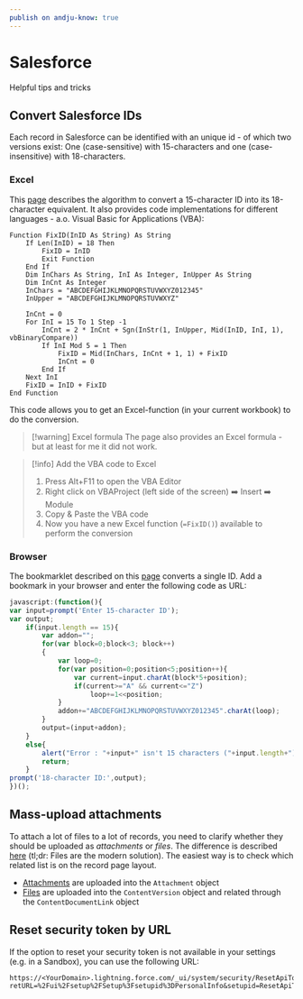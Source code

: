 ```yaml
---
publish on andju-know: true
---
```

# Salesforce
Helpful tips and tricks
## Convert Salesforce IDs
Each record in Salesforce can be identified with an unique id - of which two versions exist: One (case-sensitive) with 15-characters and one (case-insensitive) with 18-characters.
### Excel
This [page](https://www.gammone.com/en/programming/how-to-convert-salesforce-id-from-15-to-18-chars) describes the algorithm to convert a 15-character ID into its 18-character equivalent. It also provides code implementations for different languages - a.o. Visual Basic for Applications (VBA):
```vb.net
Function FixID(InID As String) As String
	If Len(InID) = 18 Then
		FixID = InID
		Exit Function
	End If
	Dim InChars As String, InI As Integer, InUpper As String
	Dim InCnt As Integer
	InChars = "ABCDEFGHIJKLMNOPQRSTUVWXYZ012345"
	InUpper = "ABCDEFGHIJKLMNOPQRSTUVWXYZ"

	InCnt = 0
	For InI = 15 To 1 Step -1
		InCnt = 2 * InCnt + Sgn(InStr(1, InUpper, Mid(InID, InI, 1), vbBinaryCompare))
		If InI Mod 5 = 1 Then
			FixID = Mid(InChars, InCnt + 1, 1) + FixID
			InCnt = 0
		End If
	Next InI
	FixID = InID + FixID
End Function
```

This code allows you to get an Excel-function (in your current workbook) to do the conversion.

> [!warning] Excel formula
> The page also provides an Excel formula - but at least for me it did not work.

> [!info] Add the VBA code to Excel
> 1. Press Alt+F11 to open the VBA Editor
> 2. Right click on VBAProject (left side of the screen) ➡️ Insert ➡️ Module
> 3. Copy & Paste the VBA code
> 4. Now you have a new Excel function (`=FixID()`) available to perform the conversion
### Browser
The bookmarklet described on this [page](https://help.salesforce.com/s/articleView?id=000385066&type=1) converts a single ID. Add a bookmark in your browser and enter the following code as URL:
```js
javascript:(function(){
var input=prompt('Enter 15-character ID');
var output;
	if(input.length == 15){
		var addon="";
		for(var block=0;block<3; block++)
		{
			var loop=0;
			for(var position=0;position<5;position++){
				var current=input.charAt(block*5+position);
				if(current>="A" && current<="Z")
					loop+=1<<position;
			}
			addon+="ABCDEFGHIJKLMNOPQRSTUVWXYZ012345".charAt(loop);
		}
		output=(input+addon);
	}
	else{
		alert("Error : "+input+" isn't 15 characters ("+input.length+")");
		return;
	}
prompt('18-character ID:',output);
})();
```
## Mass-upload attachments
To attach a lot of files to a lot of records, you need to clarify whether they should be uploaded as *attachments* or *files*. The difference is described [here](https://www.dataimporter.io/blog/the-difference-between-files-attachments-in-salesforce) (tl;dr: Files are the modern solution). The easiest way is to check which related list is on the record page layout.

- [Attachments](https://developer.salesforce.com/docs/atlas.en-us.dataLoader.meta/dataLoader/loader_attachments.htm) are uploaded into the `Attachment` object
- [Files](https://help.salesforce.com/s/articleView?id=000382372&type=1) are uploaded into the `ContentVersion` object and related through the `ContentDocumentLink` object
## Reset security token by URL
If the option to reset your security token is not available in your settings (e.g. in a Sandbox), you can use the following URL:
```
https://<YourDomain>.lightning.force.com/_ui/system/security/ResetApiTokenEdit?retURL=%2Fui%2Fsetup%2FSetup%3Fsetupid%3DPersonalInfo&setupid=ResetApiToken
```